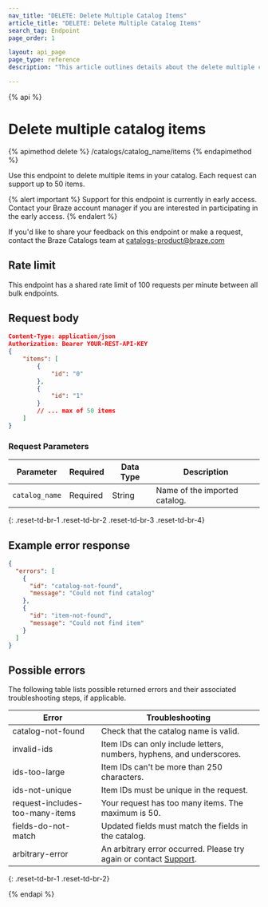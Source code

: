 ```yaml
---
nav_title: "DELETE: Delete Multiple Catalog Items"
article_title: "DELETE: Delete Multiple Catalog Items"
search_tag: Endpoint
page_order: 1

layout: api_page
page_type: reference
description: "This article outlines details about the delete multiple catalog items Braze endpoint."

---
```

{% api %}
# Delete multiple catalog items
{% apimethod delete %}
/catalogs/catalog_name/items
{% endapimethod %}

Use this endpoint to delete multiple items in your catalog. Each request can support up to 50 items.

{% alert important %}
Support for this endpoint is currently in early access. Contact your Braze account manager if you are interested in participating in the early access.
{% endalert %}

If you'd like to share your feedback on this endpoint or make a request, contact the Braze Catalogs team at [catalogs-product@braze.com](mailto:catalogs-product@braze.com)

## Rate limit

This endpoint has a shared rate limit of 100 requests per minute between all bulk endpoints.

## Request body

```json
Content-Type: application/json
Authorization: Bearer YOUR-REST-API-KEY
{
    "items": [
        {
            "id": "0"
        },
        {
            "id": "1"
        }
        // ... max of 50 items
    ]
}
```

### Request Parameters

| Parameter | Required | Data Type | Description |
|---|---|---|---|
| `catalog_name`  | Required | String | Name of the imported catalog.|
{: .reset-td-br-1 .reset-td-br-2 .reset-td-br-3 .reset-td-br-4}

## Example error response 

```json
{
  "errors": [
    {
      "id": "catalog-not-found",
      "message": "Could not find catalog"
    },
    {
      "id": "item-not-found",
      "message": "Could not find item"
    }
  ]
}
```

## Possible errors

The following table lists possible returned errors and their associated troubleshooting steps, if applicable.

| Error | Troubleshooting |
| --- | --- |
| catalog-not-found | Check that the catalog name is valid. |
| invalid-ids | Item IDs can only include letters, numbers, hyphens, and underscores. |
| ids-too-large | Item IDs can't be more than 250 characters. |
| ids-not-unique | Item IDs must be unique in the request. |
| request-includes-too-many-items | Your request has too many items. The maximum is 50.
| fields-do-not-match | Updated fields must match the fields in the catalog. |
| arbitrary-error | An arbitrary error occurred. Please try again or contact [Support]({{site.baseurl}}/support_contact/). |
{: .reset-td-br-1 .reset-td-br-2}

{% endapi %}